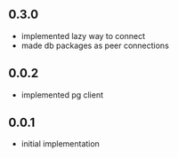 ## 0.3.0
- implemented lazy way to connect
- made db packages as peer connections

## 0.0.2
- implemented pg client

## 0.0.1
- initial implementation
